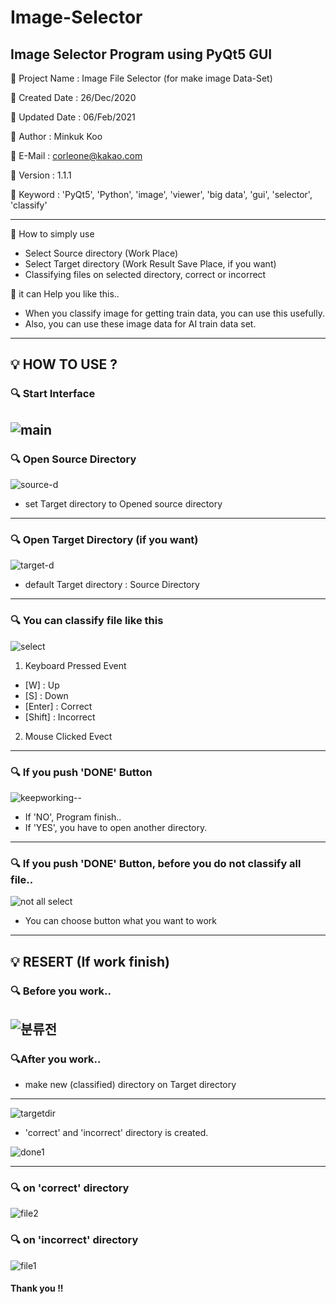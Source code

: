 # Image-Selector
## Image Selector Program using PyQt5 GUI



📌 Project Name : Image File Selector (for make image Data-Set)

📌 Created Date : 26/Dec/2020

📌 Updated Date : 06/Feb/2021

📌 Author : Minkuk Koo

📌 E-Mail : corleone@kakao.com

📌 Version : 1.1.1

📌 Keyword : 'PyQt5', 'Python', 'image', 'viewer', 'big data', 'gui', 'selector', 'classify'

------------------------------------------------------------------------------

📢 How to simply use

  - Select Source directory (Work Place)<br>
  - Select Target directory (Work Result Save Place, if you want)
  - Classifying files on selected directory, correct or incorrect

📢 it can Help you like this..

  - When you classify image for getting train data, you can use this usefully.
  - Also, you can use these image data for AI train data set.
 
------------------------------------------------------------------------------


## 💡 HOW TO USE ?

### 🔍 Start Interface
![main](https://user-images.githubusercontent.com/25974226/107119394-9f495d80-68ca-11eb-9c95-a29e039b688b.JPG)
------------------------------------------------------------------------------
### 🔍 Open Source Directory
![source-d](https://user-images.githubusercontent.com/25974226/107153288-0987fe00-69b0-11eb-9b52-f9758d52a907.JPG)
- set Target directory to Opened source directory
------------------------------------------------------------------------------
### 🔍 Open Target Directory (if you want)
![target-d](https://user-images.githubusercontent.com/25974226/107153290-0ab92b00-69b0-11eb-990e-4ba0938de588.JPG)
- default Target directory : Source Directory
------------------------------------------------------------------------------
### 🔍 You can classify file like this
![select](https://user-images.githubusercontent.com/25974226/107119783-1ed82c00-68cd-11eb-96e9-8fbd75c37bff.JPG)

1. Keyboard Pressed Event
  - [W] : Up
  - [S] : Down
  - [Enter] : Correct
  - [Shift] : Incorrect
  
2. Mouse Clicked Evect

------------------------------------------------------------------------------
### 🔍 If you push 'DONE' Button
![keepworking--](https://user-images.githubusercontent.com/25974226/107119784-1ed82c00-68cd-11eb-9fb3-0452b639a331.JPG)

+ If 'NO', Program finish..
+ If 'YES', you have to open another directory.
------------------------------------------------------------------------------
### 🔍 If you push 'DONE' Button, before you do not classify all file..

![not all select](https://user-images.githubusercontent.com/25974226/107119778-1d0e6880-68cd-11eb-8034-f0e8b4560ef8.JPG)

+ You can choose button what you want to work

------------------------------------------------------------------------------
## 💡 RESERT (If work finish)

### 🔍 Before you work..
![분류전](https://user-images.githubusercontent.com/25974226/103170936-71b0d380-488b-11eb-9268-c16aba2374ec.JPG)
------------------------------------------------------------------------------
### 🔍After you work..
- make new (classified) directory on Target directory
------------------------------------------------------------------------------
![targetdir](https://user-images.githubusercontent.com/25974226/107119402-a5d7d500-68ca-11eb-9ca9-d33725105a2b.JPG)

+ 'correct' and 'incorrect' directory is created.

![done1](https://user-images.githubusercontent.com/25974226/103170920-62318a80-488b-11eb-9ecb-dcbcdb299ec7.JPG)

------------------------------------------------------------------------------
### 🔍 on 'correct' directory
![file2](https://user-images.githubusercontent.com/25974226/103170928-68c00200-488b-11eb-914c-cb15cac7b153.JPG)

### 🔍 on 'incorrect' directory
![file1](https://user-images.githubusercontent.com/25974226/103170927-68c00200-488b-11eb-8300-c77d3e3ee519.JPG)



#### Thank you !!


